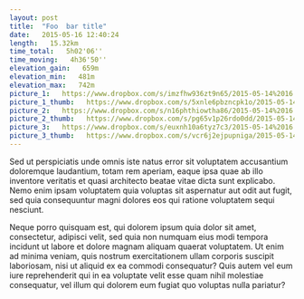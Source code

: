 ```yaml
---
layout: post
title:  "Foo  bar title"
date:   2015-05-16 12:40:24
length:   15.32km
time_total:   5h02'06''
time_moving:   4h36'50''
elevation_gain:   659m
elevation_min:   481m
elevation_max:   742m
picture_1:   https://www.dropbox.com/s/imzfhw936zt9n65/2015-05-14%2016.02.53.jpg?dl=1
picture_1_thumb:   https://www.dropbox.com/s/5xnle6pbzncpk1o/2015-05-14%2016.02.53-thumb.jpg?dl=1
picture_2:   https://www.dropbox.com/s/n16phthiowtha86/2015-05-14%2016.03.05.jpg?dl=1
picture_2_thumb:   https://www.dropbox.com/s/pg65v1p26rdo0dd/2015-05-14%2016.03.05-thumb.jpg?dl=1
picture_3:   https://www.dropbox.com/s/euxnh10a6tyz7c3/2015-05-14%2016.13.08.jpg?dl=1
picture_3_thumb:   https://www.dropbox.com/s/vcr6j2ejpupniga/2015-05-14%2016.13.08-thumb.jpg?dl=1
---
```

Sed ut perspiciatis unde omnis iste natus error sit voluptatem accusantium doloremque laudantium, totam rem aperiam, eaque ipsa quae ab illo inventore veritatis et quasi architecto beatae vitae dicta sunt explicabo. Nemo enim ipsam voluptatem quia voluptas sit aspernatur aut odit aut fugit, sed quia consequuntur magni dolores eos qui ratione voluptatem sequi nesciunt.

Neque porro quisquam est, qui dolorem ipsum quia dolor sit amet, consectetur, adipisci velit, sed quia non numquam eius modi tempora incidunt ut labore et dolore magnam aliquam quaerat voluptatem. Ut enim ad minima veniam, quis nostrum exercitationem ullam corporis suscipit laboriosam, nisi ut aliquid ex ea commodi consequatur? Quis autem vel eum iure reprehenderit qui in ea voluptate velit esse quam nihil molestiae consequatur, vel illum qui dolorem eum fugiat quo voluptas nulla pariatur?
